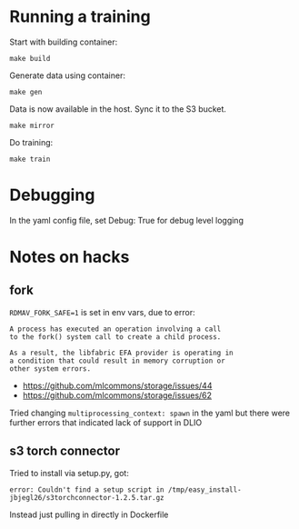 
# Running a training

Start with building container:

    make build

Generate data using container:

    make gen

Data is now available in the host. Sync it to the S3 bucket.

    make mirror

Do training:

    make train

# Debugging

In the yaml config file, set Debug: True for debug level logging

# Notes on hacks

## fork

`RDMAV_FORK_SAFE=1` is set in env vars, due to error:

    A process has executed an operation involving a call
    to the fork() system call to create a child process.

    As a result, the libfabric EFA provider is operating in
    a condition that could result in memory corruption or
    other system errors.

- https://github.com/mlcommons/storage/issues/44
- https://github.com/mlcommons/storage/issues/62

Tried changing `multiprocessing_context: spawn` in the yaml but there were further errors that indicated lack of support in DLIO

## s3 torch connector

Tried to install via setup.py, got:

    error: Couldn't find a setup script in /tmp/easy_install-jbjegl26/s3torchconnector-1.2.5.tar.gz

Instead just pulling in directly in Dockerfile
